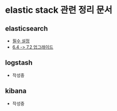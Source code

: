 # elastic stack 관련 정리 문서

## elasticsearch
- [필수 설정](https://github.com/parkjungwoong/elastic-stack/blob/master/elasticsearch/%EC%84%A4%EC%A0%95%20%EC%A0%95%EB%B3%B4.md)
- [6.4 -> 7.2 업그래이드](https://github.com/parkjungwoong/elastic-stack/blob/master/elasticsearch/%EB%B2%84%EC%A0%84%20%EC%97%85%EA%B7%B8%EB%9E%98%EC%9D%B4%EB%93%9C%20(6.4-%3E7.2).md)

## logstash
- 작성중


## kibana
- 작성중
